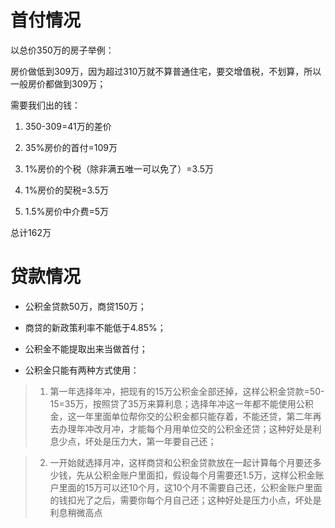 # 首付情况

以总价350万的房子举例：

房价做低到309万，因为超过310万就不算普通住宅，要交增值税，不划算，所以一般房价都做到309万；

需要我们出的钱：

1. 350-309=41万的差价

2. 35%房价的首付=109万

3. 1%房价的个税（除非满五唯一可以免了）=3.5万

4. 1%房价的契税=3.5万

5. 1.5%房价中介费=5万

总计162万

# 贷款情况

- 公积金贷款50万，商贷150万；

- 商贷的新政策利率不能低于4.85%；

- 公积金不能提取出来当做首付；

- 公积金只能有两种方式使用：

> 1. 第一年选择年冲，把现有的15万公积金全部还掉，这样公积金贷款=50-15=35万，按照贷了35万来算利息；选择年冲这一年都不能使用公积金，这一年里面单位帮你交的公积金都只能存着，不能还贷，第二年再去办理年冲改月冲，才能每个月用单位交的公积金还贷；这种好处是利息少点，坏处是压力大，第一年要自己还；

> 2. 一开始就选择月冲，这样商贷和公积金贷款放在一起计算每个月要还多少钱，先从公积金账户里面扣，假设每个月需要还1.5万，这样公积金账户里面的15万可以还10个月，这10个月不需要自己还，公积金账户里面的钱扣光了之后，需要你每个月自己还；这种好处是压力小点，坏处是利息稍微高点